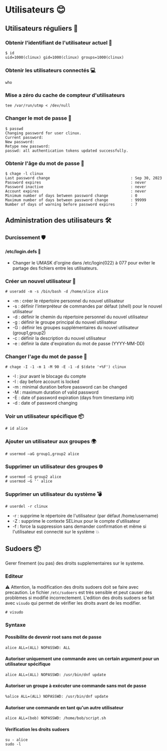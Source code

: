 # Utilisateurs 😊

## Utilisateurs réguliers 🤖️ 

### Obtenir l'identifiant de l'utilisateur actuel 📝
    $ id
    uid=1000(clinux) gid=1000(clinux) groups=1000(clinux)

### Obtenir les utilisateurs connectés 💻️
    who

### Mise a zéro du cache de compteur d'utilisateurs
    tee /var/run/utmp < /dev/null

### Changer le mot de passe 🔑️
    $ passwd
    Changing password for user clinux.
    Current password:
    New password:
    Retype new password:
    passwd: all authentication tokens updated successfully.

### Obtenir l'âge du mot de passe 📅️
    $ chage -l clinux
    Last password change                                    : Sep 30, 2023
    Password expires                                        : never
    Password inactive                                       : never
    Account expires                                         : never
    Minimum number of days between password change          : 0
    Maximum number of days between password change          : 99999
    Number of days of warning before password expires       : 7

## Administration des utilisateurs 🛠️ 

### Durcissement 🛡️ 

#### /etc/login.defs 🔐

* Changer le UMASK d'orgine dans /etc/login(022) à 077 pour eviter le partage des fichiers entre les utilisateurs.

### Créer un nouvel utilisateur 🤖

    # useradd -m -s /bin/bash -d /home/alice alice
* -m : créer le répertoire personnel du nouvel utilisateur
* -s : définir l'interpréteur de commandes par défaut (shell) pour le nouvel utilisateur
* -d : définir le chemin du répertoire personnel du nouvel utilisateur
* -g : définir le groupe principal du nouvel utilisateur
* -G : définir les groupes supplémentaires du nouvel utilisateur (group1,group2)
* -c : définir la description du nouvel utilisateur
* -e : définir la date d'expiration du mot de passe (YYYY-MM-DD)

### Changer l'age du mot de passe 🔐

    # chage -I -1 -m 1 -M 90 -E -1 -d $(date '+%F') clinux
* -I : jour avant le blocage du compte
* -I : day before account is locked
* -m : minimal duration before password can be changed
* -M : maximum duration of valid password
* -E : date of password expiration (days from timestamp init)
* -d : date of password changing

### Voir un utilisateur spécifique 📦
    # id alice

### Ajouter un utilisateur aux groupes 🌍
    # usermod –aG group1,group2 alice

### Supprimer un utilisateur des groupes 🌐
    # usermod –G group2 alice
    # usermod –G '' alice

### Supprimer un utilisateur du système 💣
    # userdel -r clinux
* -r : supprime le répertoire de l'utilisateur (par défaut /home/username)
* -Z : supprime le contexte SELinux pour le compte d'utilisateur
* -f : force la suppression sans demander confirmation et même si l'utilisateur est connecté sur le système 💥

## Sudoers 📦

Gerer finement (ou pas) des droits supplementaires sur le systeme.

### Editeur
⚠️ Attention, la modification des droits sudoers doit se faire avec precaution. Le fichier `/etc/sudoers` est très sensible et peut causer des problèmes si modifié incorrectement.
L'edition des droits sudoers se fait avec `visudo` qui permet de vérifier les droits avant de les modifier.

    # visudo

### Syntaxe

#### Possibilite de devenir root sans mot de passe
    alice ALL=(ALL) NOPASSWD: ALL

#### Autoriser uniquement une commande avec un certain argument pour un utilisateur spécifique
    alice ALL=(ALL) NOPASSWD: /usr/bin/dnf update

#### Autoriser un groupe à exécuter une commande sans mot de passe
    %alice ALL=(ALL) NOPASSWD: /usr/bin/dnf update

#### Autoriser une commande en tant qu'un autre utilisateur
    alice ALL=(bob) NOPASSWD: /home/bob/script.sh

#### Verification les droits sudoers
    su - alice
    sudo -l